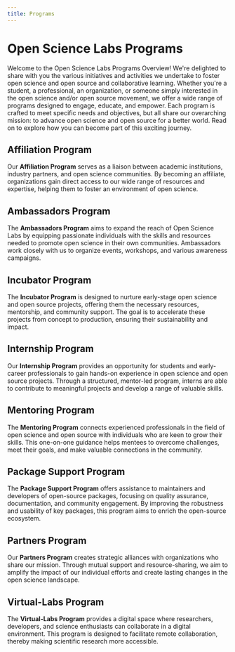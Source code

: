 ```yaml
---
title: Programs
---
```


# Open Science Labs Programs

Welcome to the Open Science Labs Programs Overview! We're delighted to share
with you the various initiatives and activities we undertake to foster open
science and open source and collaborative learning. Whether you're a student, a
professional, an organization, or someone simply interested in the open science
and/or open source movement, we offer a wide range of programs designed to
engage, educate, and empower. Each program is crafted to meet specific needs and
objectives, but all share our overarching mission: to advance open science and
open source for a better world. Read on to explore how you can become part of
this exciting journey.

## Affiliation Program

Our **Affiliation Program** serves as a liaison between academic institutions,
industry partners, and open science communities. By becoming an affiliate,
organizations gain direct access to our wide range of resources and expertise,
helping them to foster an environment of open science.

## Ambassadors Program

The **Ambassadors Program** aims to expand the reach of Open Science Labs by
equipping passionate individuals with the skills and resources needed to promote
open science in their own communities. Ambassadors work closely with us to
organize events, workshops, and various awareness campaigns.

## Incubator Program

The **Incubator Program** is designed to nurture early-stage open science and
open source projects, offering them the necessary resources, mentorship, and
community support. The goal is to accelerate these projects from concept to
production, ensuring their sustainability and impact.

## Internship Program

Our **Internship Program** provides an opportunity for students and early-career
professionals to gain hands-on experience in open science and open source
projects. Through a structured, mentor-led program, interns are able to
contribute to meaningful projects and develop a range of valuable skills.

## Mentoring Program

The **Mentoring Program** connects experienced professionals in the field of
open science and open source with individuals who are keen to grow their skills.
This one-on-one guidance helps mentees to overcome challenges, meet their goals,
and make valuable connections in the community.

## Package Support Program

The **Package Support Program** offers assistance to maintainers and developers
of open-source packages, focusing on quality assurance, documentation, and
community engagement. By improving the robustness and usability of key packages,
this program aims to enrich the open-source ecosystem.

## Partners Program

Our **Partners Program** creates strategic alliances with organizations who
share our mission. Through mutual support and resource-sharing, we aim to
amplify the impact of our individual efforts and create lasting changes in the
open science landscape.

## Virtual-Labs Program

The **Virtual-Labs Program** provides a digital space where researchers,
developers, and science enthusiasts can collaborate in a digital environment.
This program is designed to facilitate remote collaboration, thereby making
scientific research more accessible.

